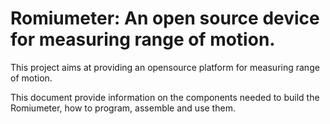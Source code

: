 <a name="readme-top"></a>

# **Romiumeter: An open source device for measuring range of motion.**
<p align="center">
<!-- <img src="Documentation/rotation.gif" alt="rotation.gif" width="400"/>
<img src="Documentation/assembly.gif" alt="assembly.gif" width="400"/> -->
</p>


This project aims at providing an opensource platform for measuring range of motion.

This document provide information on the components needed to build the Romiumeter, how to program, assemble and use them.
